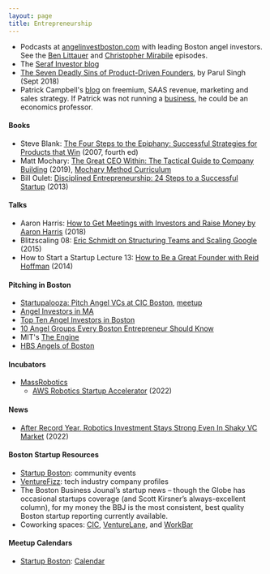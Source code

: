 ```yaml
---
layout: page
title: Entrepreneurship
---
```


* Podcasts at <a href="https://www.angelinvestboston.com/episodes/">angelinvestboston.com</a> with leading Boston angel investors. See the <a href="https://www.angelinvestboston.com/ep-002-1">Ben Littauer</a> and <a href="https://www.angelinvestboston.com/christopher-mirabile-ep-12">Christopher Mirabile</a> episodes.
* The <a href="https://seraf-investor.com/compass/article/angel-101-a-primer-new-angel-investors">Seraf Investor blog</a>
* <a href="https://medium.com/swlh/these-are-the-7-deadly-sins-of-product-driven-founders-47c7c66cc783">The Seven Deadly Sins of Product-Driven Founders</a>, by Parul Singh (Sept 2018)
* Patrick Campbell's <a href="https://www.profitwell.com/blog/all">blog</a> on freemium, SAAS revenue, marketing and sales strategy. If Patrick was not running a <a href="https://www.profitwell.com">business</a>, he could be an economics professor.

#### Books
* Steve Blank: [The Four Steps to the Epiphany:  Successful Strategies for Products that Win](https://www.amazon.com/Four-Steps-Epiphany-Successful-Strategies/dp/1119690358) (2007, fourth ed)
* Matt Mochary: [The Great CEO Within: The Tactical Guide to Company Building](https://www.amazon.com/Great-CEO-Within-Tactical-Building/dp/0578599287) (2019), [Mochary Method Curriculum](https://docs.google.com/document/d/18FiJbYn53fTtPmphfdCKT2TMWH-8Y2L-MLqDk-MFV4s/edit#)
* Bill Oulet: [Disciplined Entrepreneurship: 24 Steps to a Successful Startup](https://www.amazon.com/Disciplined-Entrepreneurship-Steps-Successful-Startup/dp/1118692284/) (2013)

#### Talks
* Aaron Harris: [How to Get Meetings with Investors and Raise Money by Aaron Harris](https://www.youtube.com/watch?v=Jzz4AEIddzY) (2018)
* Blitzscaling 08: [Eric Schmidt on Structuring Teams and Scaling Google](https://www.youtube.com/watch?v=hcRxFRgNpns) (2015)
* How to Start a Startup Lecture 13: [How to Be a Great Founder with Reid Hoffman](https://www.youtube.com/watch?v=pkAum45ubWc&list=RDLVhcRxFRgNpns&index=6) (2014)

#### Pitching in Boston
* [Startupalooza: Pitch Angel VCs at CIC Boston](https://cic.com/new-events/https/wwweventbritecom/e/pitch-angel-vcs-at-cic-boston-free-capital-raising-workshop-tickets-54868682707discountcic), [meetup](https://www.meetup.com/startupalooza/)
* [Angel Investors in MA](https://www.angelinvestmentnetwork.us/angel-investors-massachusetts)
* [Top Ten Angel Investors in Boston](https://medium.com/pro-business-plans/top-10-angel-investors-in-boston-448d322539ec)
* [10 Angel Groups Every Boston Entrepreneur Should Know](https://www.builtinboston.com/2016/09/13/angel-groups-boston)
* MIT's [The Engine](https://www.engine.xyz)
* [HBS Angels of Boston](https://www.hbsab.org/s/1738/cc/21/page.aspx?sid=1738&gid=8&pgid=71688&crid=0&calpgid=13&calcid=1270)

#### Incubators
* [MassRobotics](https://www.massrobotics.org)
  * [AWS Robotics Startup Accelerator](https://www.massrobotics.org/opportunities/aws-robotics-startup-accelerator/) (2022)

#### News
* [After Record Year, Robotics Investment Stays Strong Even In Shaky VC Market](https://news.crunchbase.com/ai-robotics/robotics-vc-funding/) (2022)

#### Boston Startup Resources
* [Startup Boston](https://www.startupbos.org/): community events
* [VentureFizz](https://venturefizz.com/): tech industry company profiles
* The Boston Business Jounal’s startup news – though the Globe has occasional startups coverage (and Scott Kirsner’s always-excellent column), for my money the BBJ is the most consistent, best quality Boston startup reporting currently available.
* Coworking spaces: [CIC](https://cic.com/), [VentureLane](https://theventurelane.com/), and [WorkBar](https://www.workbar.com/)

#### Meetup Calendars
* [Startup Boston](https://www.startupbos.org): [Calendar](https://www.startupbos.org/events)